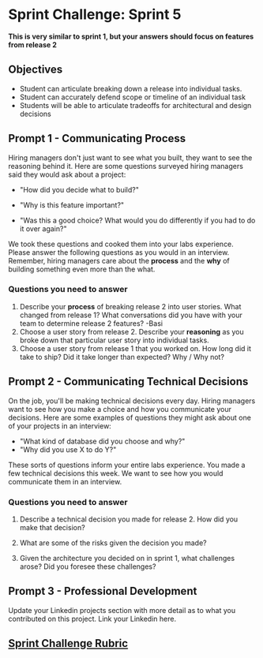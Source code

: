 # Sprint Challenge: Sprint 5

**This is very similar to sprint 1, but your answers should focus on features from release 2**

## Objectives

- Student can articulate breaking down a release into individual tasks.
- Student can accurately defend scope or timeline of an individual task
- Students will be able to articulate tradeoffs for architectural and design decisions

## Prompt 1 - Communicating Process

Hiring managers don't just want to see what you built, they want to see the reasoning behind it. Here are some questions surveyed hiring managers said they would ask about a project:

- "How did you decide what to build?"
  
- "Why is this feature important?"
- "Was this a good choice? What would you do differently if you had to do it over again?"

We took these questions and cooked them into your labs experience. Please answer the following questions as you would in an interview. Remember, hiring managers care about the **process** and the **why** of building something even more than the what.

### Questions you need to answer

1. Describe your **process** of breaking release 2 into user stories. What changed from release 1? What conversations did you have with your team to determine release 2 features?
  -Basi
2. Choose a user story from release 2. Describe your **reasoning** as you broke down that particular user story into individual tasks.
3. Choose a user story from release 1 that you worked on. How long did it take to ship? Did it take longer than expected? Why / Why not? 

## Prompt 2 - Communicating Technical Decisions

On the job, you'll be making technical decisions every day. Hiring managers want to see how you make a choice and how you communicate your decisions. Here are some examples of questions they might ask about one of your projects in an interview:

- "What kind of database did you choose and why?"
- "Why did you use X to do Y?"

These sorts of questions inform your entire labs experience. You made a few technical decisions this week. We want to see how you would communicate them in an interview.

### Questions you need to answer

1. Describe a technical decision you made for release 2. How did you make that decision?
  
2. What are some of the risks given the decision you made?
3. Given the architecture you decided on in sprint 1, what challenges arose? Did you foresee these challenges?

## Prompt 3 - Professional Development 

Update your Linkedin projects section with more detail as to what you contributed on this project. Link your Linkedin here.

## [Sprint Challenge Rubric](https://www.notion.so/863354e030274baf99983cfee357d4d1)
